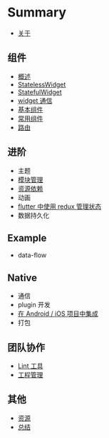 # Summary

* [关于](./README.md)

## 组件

* [概述](./widgets/README.md)
* [StatelessWidget](./widgets/statelesswidget.md)
* [StatefulWidget](./widgets/statefulwidget.md)
* [widget 通信](./widgets/bridge.md)
* [基本组件](./widgets/basewidget.md)
* [常用组件](./widgets/commonwidget.md)
* [路由](./widgets/route.md)

## 进阶

* 主题
* [模块管理](./advanced/module.md)
* [资源依赖](./advanced/resources.md)
* 动画
* [flutter 中使用 redux 管理状态](./advanced/redux.md)
* 数据持久化

## Example

* data-flow

## Native

* 通信
* plugin 开发
* [在 Android / iOS 项目中集成](./native/add_flutter_to_app.md)
* 打包

## 团队协作

* [Lint 工具](./team/lint.md)
* [工程管理](./team/product.md)

## 其他

* [资源](./ending/resources.md)
* [总结](./ending/README.md)
